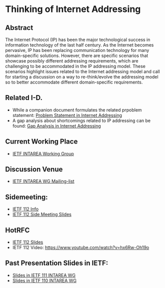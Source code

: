 # Thinking of Internet Addressing

## Abstract
The Internet Protocol (IP) has been the major technological success  in information technology of the last half century.  As the Internet  becomes pervasive, IP has been replacing communication technology for many domain-specific solutions.  However, there are specific scenarios that showcase possibly different addressing requirements, which are challenging to be accommodated in the IP addressing model.  These scenarios highlight issues related to the Internet addressing model and call for starting a discussion on a way to re-think/evolve the addressing model so to better accommodate different domain-specific requirements.

## Related I-D.
- While a companion document formulates the related prpoblem statement: [Problem Statement in Internet Addressing](https://datatracker.ietf.org/doc/draft-jia-intarea-scenarios-problems-addressing/)
- A gap analysis about shortcomings related to IP addressing can be found: [Gap Analysis in Internet Addressing](https://datatracker.ietf.org/doc/draft-jia-intarea-internet-addressing-gap-analysis/)

## Current Working Place
- [IETF INTAREA Working Group](https://datatracker.ietf.org/wg/intarea/documents/)

## Discussion Venue
- [IETF INTAREA WG Mailing-list](https://www.ietf.org/mailman/listinfo/int-area)

## Sidemeeting:
- [IETF 112 Info](https://trac.ietf.org/trac/ietf/meeting/wiki/112sidemeetings)
- [IETF 112 Side Meeting Slides](Material/IETFF%20112-internet-addressing-side-meeting-v5.pdf)

## HotRFC
- [IETF 112 Slides](Material/IETF%20112-internet-addressing-hotrfc-v4.pdf)
- IETF 112 Video: https://www.youtube.com/watch?v=hx6Rw-Oh19o

## Past Presentation Slides in IETF:
- [Slides in IETF 111 INTAREA WG](https://datatracker.ietf.org/meeting/111/materials/slides-111-intarea-internet-addressing-problem-statement-and-gap-analysis-00)
- [Slides in IETF 110 INTAREA WG](https://datatracker.ietf.org/meeting/110/materials/slides-110-intarea-challenging-scenarios-and-problems-in-internet-addressing-00)
